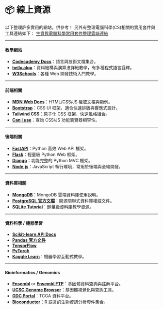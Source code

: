 # 📦 線上資源

以下整理許多實用的網站，供參考！
另外有整理電腦科學(CS)相關的實用套件與工具連結如下：
[生資與電腦科學常用套件整理雲端連結](https://docs.google.com/spreadsheets/d/19aNU64J1diFTT1soe4DDKa7pmG6O8MxQDxvi2kQzsTI/edit?usp=sharing)

---

#### 教學網站

* **[Codecademy Docs](https://www.codecademy.com/resources/docs)**：語言與技術文檔集合。
* **[hello algo](https://www.hello-algo.com/chapter_hello_algo/)**：資料結構與演算法詳細教學，有多種程式語言詮釋。
* **[W3Schools](https://www.w3schools.com/)**：各種 Web 開發技術入門教學。

---

#### 前端相關

* **[MDN Web Docs](https://developer.mozilla.org/en-US/)**：HTML/CSS/JS 權威文檔與範例。
* **[Bootstrap](https://getbootstrap.com/)**：CSS UI 框架，適合快速排版與響應式設計。
* **[Tailwind CSS](https://tailwindcss.com/)**：原子化 CSS 框架，快速風格組合。
* **[Can I use](https://caniuse.com/)**：查詢 CSS/JS 功能瀏覽器相容性。

---

#### 後端相關

* **[FastAPI](https://fastapi.tiangolo.com/)**：Python 高效 Web API 框架。
* **[Flask](https://flask.palletsprojects.com/)**：輕量級 Python Web 框架。
* **[Django](https://www.djangoproject.com/)**：功能完整的 Python MVC 框架。
* **[Node.js](https://nodejs.org/)**：JavaScript 執行環境，常用於後端與全端開發。

---

#### 資料庫相關

* **[MongoDB](https://www.mongodb.com/)**：MongoDB 雲端資料庫使用說明。
* **[PostgreSQL 官方文檔](https://www.postgresql.org/docs/)**：開源關聯式資料庫權威文件。
* **[SQLite Tutorial](https://www.sqlitetutorial.net/)**：輕量級資料庫教學資源。

---

#### 資料科學 / 機器學習

* **[Scikit-learn API Docs](https://scikit-learn.org/stable/documentation.html)**
* **[Pandas 官方文件](https://pandas.pydata.org/docs/)**
* **[TensorFlow](https://www.tensorflow.org/)**
* **[PyTorch](https://pytorch.org/)**
* **[Kaggle Learn](https://www.kaggle.com/learn)**：機器學習互動式教學。

---

#### Bioinformatics / Genomics

* **[Ensembl](https://www.ensembl.org/)** or **[Ensembl FTP](https://ftp.ensembl.org/pub/)**：基因體資料查詢與註解平台。
* **[UCSC Genome Browser](https://genome.ucsc.edu/)**：基因體視覺化與查詢工具。
* **[GDC Portal](https://portal.gdc.cancer.gov/)**：TCGA 資料平台。
* **[Bioconductor](https://bioconductor.org/)**：R 語言的生物資訊分析套件集合。
